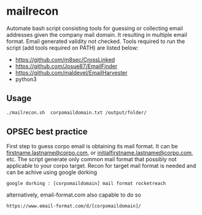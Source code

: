 # mailrecon
Automate bash script consisting tools for guessing or collecting email addresses given the company mail domain. It resulting in multiple email format. Email generated validity not checked. Tools required to run the script (add tools required on PATH) are listed below:
- https://github.com/m8sec/CrossLinked
- https://github.com/Josue87/EmailFinder
- https://github.com/maldevel/EmailHarvester
- python3

## Usage
```bash
./mailrecon.sh  corpomaildomain.txt /output/folder/
```

## OPSEC best practice
First step to guess corpo email is obtaining its mail format. It can be firstname.lastname@corpo.com, or initialfirstname.lastname@corpo.com, etc. The script generate only common mail format that possibly not applicable to your corpo target. Recon for target mail format is needed and can be achive using google dorking

```
google dorking : [corpomaildomain] mail format rocketreach
```

alternatively, email-format.com also capable to do so 
```
https://www.email-format.com/d/[corpomaildomain]/
```
